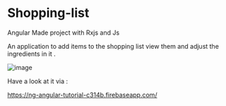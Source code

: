 # Shopping-list
Angular Made project with Rxjs and Js

An application to add items to the shopping list view them and adjust the ingredients in it .
 

![image](https://user-images.githubusercontent.com/69661545/131252253-d7669567-e1e4-436f-a335-cd1826af682e.png)


Have a look at it via :

https://ng-angular-tutorial-c314b.firebaseapp.com/

